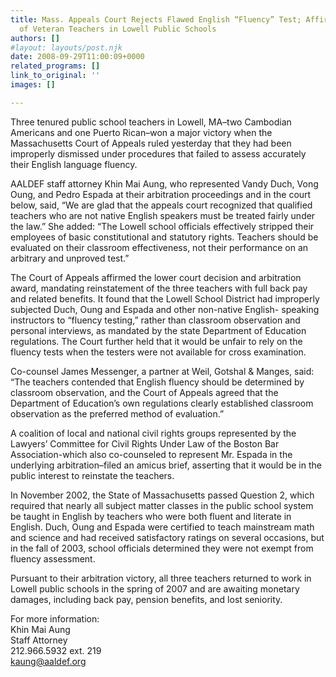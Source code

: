 ```yaml
---
title: Mass. Appeals Court Rejects Flawed English “Fluency” Test; Affirms Reinstatement
  of Veteran Teachers in Lowell Public Schools
authors: []
#layout: layouts/post.njk
date: 2008-09-29T11:00:09+0000
related_programs: []
link_to_original: ''
images: []

---
```

Three tenured public school teachers in Lowell, MA–two Cambodian Americans and one Puerto Rican–won a major victory when the Massachusetts Court of Appeals ruled yesterday that they had been improperly dismissed under procedures that failed to assess accurately their English language fluency.

AALDEF staff attorney Khin Mai Aung, who represented Vandy Duch, Vong Oung, and Pedro Espada at their arbitration proceedings and in the court below, said, “We are glad that the appeals court recognized that qualified teachers who are not native English speakers must be treated fairly under the law.” She added: “The Lowell school officials effectively stripped their employees of basic constitutional and statutory rights. Teachers should be evaluated on their classroom effectiveness, not their performance on an arbitrary and unproved test.”

The Court of Appeals affirmed the lower court decision and arbitration award, mandating reinstatement of the three teachers with full back pay and related benefits. It found that the Lowell School District had improperly subjected Duch, Oung and Espada and other non-native English- speaking instructors to “fluency testing,” rather than classroom observation and personal interviews, as mandated by the state Department of Education regulations. The Court further held that it would be unfair to rely on the fluency tests when the testers were not available for cross examination.

Co-counsel James Messenger, a partner at Weil, Gotshal & Manges, said: “The teachers contended that English fluency should be determined by classroom observation, and the Court of Appeals agreed that the Department of Education’s own regulations clearly established classroom observation as the preferred method of evaluation.”

A coalition of local and national civil rights groups represented by the Lawyers’ Committee for Civil Rights Under Law of the Boston Bar Association-which also co-counseled to represent Mr. Espada in the underlying arbitration–filed an amicus brief, asserting that it would be in the public interest to reinstate the teachers.

In November 2002, the State of Massachusetts passed Question 2, which required that nearly all subject matter classes in the public school system be taught in English by teachers who were both fluent and literate in English. Duch, Oung and Espada were certified to teach mainstream math and science and had received satisfactory ratings on several occasions, but in the fall of 2003, school officials determined they were not exempt from fluency assessment.

Pursuant to their arbitration victory, all three teachers returned to work in Lowell public schools in the spring of 2007 and are awaiting monetary damages, including back pay, pension benefits, and lost seniority.

For more information:  
Khin Mai Aung  
Staff Attorney  
212\.966.5932 ext. 219  
[kaung@aaldef.org](mailto:kaung@aaldef.org)